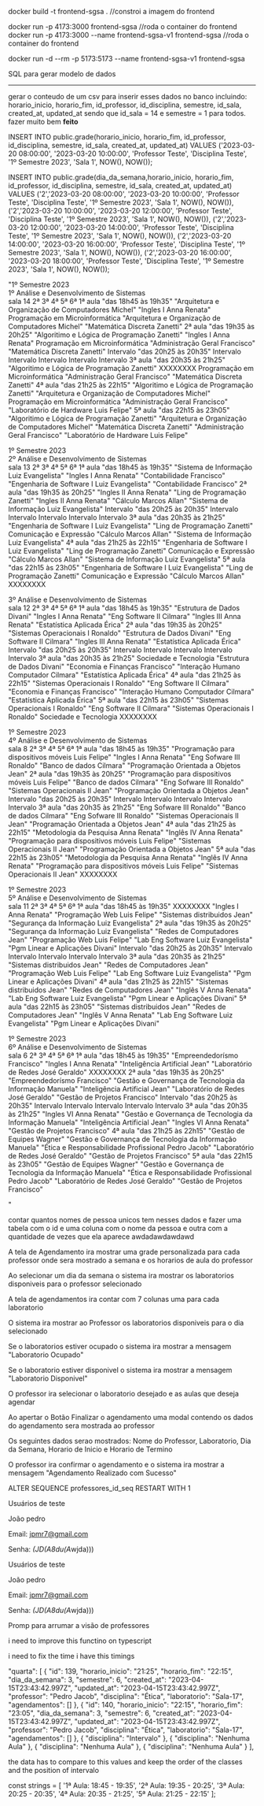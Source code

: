 
docker build -t frontend-sgsa . //constroi a imagem do frontend

docker run -p 4173:3000 frontend-sgsa //roda o container do frontend
docker run -p 4173:3000 --name frontend-sgsa-v1 frontend-sgsa //roda o container do frontend

docker run -d --rm -p 5173:5173 --name frontend-sgsa-v1 frontend-sgsa



SQL para gerar modelo de dados









****
gerar o conteudo de um csv para inserir esses dados no banco incluindo:  horario_inicio, horario_fim, id_professor, id_disciplina, semestre, id_sala, created_at, updated_at sendo que id_sala = 14 e semestre = 1 para todos. fazer muito bem **feito**




INSERT INTO public.grade(horario_inicio, horario_fim, id_professor, id_disciplina, semestre, id_sala, created_at, updated_at)
VALUES ('2023-03-20 08:00:00', '2023-03-20 10:00:00', 'Professor Teste', 'Disciplina Teste', '1º Semestre 2023', 'Sala 1', NOW(), NOW());

INSERT INTO public.grade(dia_da_semana,horario_inicio, horario_fim, id_professor, id_disciplina, semestre, id_sala, created_at, updated_at)
VALUES 
  ('2','2023-03-20 08:00:00', '2023-03-20 10:00:00', 'Professor Teste', 'Disciplina Teste', '1º Semestre 2023', 'Sala 1', NOW(), NOW()),
  ('2','2023-03-20 10:00:00', '2023-03-20 12:00:00', 'Professor Teste', 'Disciplina Teste', '1º Semestre 2023', 'Sala 1', NOW(), NOW()),
  ('2','2023-03-20 12:00:00', '2023-03-20 14:00:00', 'Professor Teste', 'Disciplina Teste', '1º Semestre 2023', 'Sala 1', NOW(), NOW()),
  ('2','2023-03-20 14:00:00', '2023-03-20 16:00:00', 'Professor Teste', 'Disciplina Teste', '1º Semestre 2023', 'Sala 1', NOW(), NOW()),
  ('2','2023-03-20 16:00:00', '2023-03-20 18:00:00', 'Professor Teste', 'Disciplina Teste', '1º Semestre 2023', 'Sala 1', NOW(), NOW());

  


"1º Semestre 2023						
1º Análise e Desenvolvimento de Sistemas						
sala 14		2ª	3ª	4ª	5ª	6ª
1ª aula	"das 18h45
às 19h35"	"Arquitetura e Organização de Computadores
Michel"	"Ingles I
Anna Renata"	Programação em Microinformática	"Arquitetura e Organização de Computadores
Michel"	"Matemática Discreta
Zanetti"
2ª aula	"das 19h35
às 20h25"	"Algoritimo e Lógica de Programação
Zanetti"	"Ingles I
Anna Renata"	Programação em Microinformática	"Administração Geral
Francisco"	"Matemática Discreta
Zanetti"
Intervalo	"das 20h25
às 20h35"	Intervalo	Intervalo	Intervalo	Intervalo	Intervalo
3ª aula	"das 20h35
às 21h25"	"Algoritimo e Lógica de Programação
Zanetti"	XXXXXXXX	Programação em Microinformática	"Administração Geral
Francisco"	"Matemática Discreta
Zanetti"
4ª aula	"das 21h25
às 22h15"	"Algoritimo e Lógica de Programação
Zanetti"	"Arquitetura e Organização de Computadores
Michel"	Programação em Microinformática	"Administração Geral
Francisco"	"Laboratório de Hardware
Luis Felipe"
5ª aula	"das 22h15
às 23h05"	"Algoritimo e Lógica de Programação
Zanetti"	"Arquitetura e Organização de Computadores
Michel"	"Matemática Discreta
Zanetti"	"Administração Geral
Francisco"	"Laboratório de Hardware
Luis Felipe"

1º Semestre 2023						
2º  Análise e Desenvolvimento de Sistemas						
sala 13		2ª	3ª	4ª	5ª	6ª
1ª aula	"das 18h45
às 19h35"	"Sistema de Informação
Luiz Evangelista"	"Ingles I
Anna Renata"	"Contabilidade
Francisco"	"Engenharia de Software I
Luiz Evangelista"	"Contabilidade
Francisco"
2ª aula	"das 19h35
às 20h25"	"Ingles II
Anna Renata"	"Ling de Programação
Zanetti"	"Ingles II
Anna Renata"	"Cálculo
Marcos Allan"	"Sistema de Informação
Luiz Evangelista"
Intervalo	"das 20h25
às 20h35"	Intervalo	Intervalo	Intervalo	Intervalo	Intervalo
3ª aula	"das 20h35
às 21h25"	"Engenharia de Software I
Luiz Evangelista"	"Ling de Programação
Zanetti"	Comunicação e Expressão	"Cálculo
Marcos Allan"	"Sistema de Informação
Luiz Evangelista"
4ª aula	"das 21h25
às 22h15"	"Engenharia de Software I
Luiz Evangelista"	"Ling de Programação
Zanetti"	Comunicação e Expressão	"Cálculo
Marcos Allan"	"Sistema de Informação
Luiz Evangelista"
5ª aula	"das 22h15
às 23h05"	"Engenharia de Software I
Luiz Evangelista"	"Ling de Programação
Zanetti"	Comunicação e Expressão	"Cálculo
Marcos Allan"	XXXXXXXX

3º  Análise e Desenvolvimento de Sistemas						
sala 12		2ª	3ª	4ª	5ª	6ª
1ª aula	"das 18h45
às 19h35"	"Estrutura de Dados
Divani"	"Ingles I
Anna Renata"	"Eng Software II
Cilmara"	"Ingles III
Anna Renata"	"Estatística Aplicada
Érica"
2ª aula	"das 19h35
às 20h25"	"Sistemas Operacionais I
Ronaldo"	"Estrutura de Dados
Divani"	"Eng Software II
Cilmara"	"Ingles III
Anna Renata"	"Estatística Aplicada
Érica"
Intervalo	"das 20h25
às 20h35"	Intervalo	Intervalo	Intervalo	Intervalo	Intervalo
3ª aula	"das 20h35
às 21h25"	Sociedade e Tecnologia	"Estrutura de Dados
Divani"	"Economia e Finanças
Francisco"	"Interação Humano Computador
Cilmara"	"Estatística Aplicada
Érica"
4ª aula	"das 21h25
às 22h15"	"Sistemas Operacionais I
Ronaldo"	"Eng Software II
Cilmara"	"Economia e Finanças
Francisco"	"Interação Humano Computador
Cilmara"	"Estatística Aplicada
Érica"
5ª aula	"das 22h15
às 23h05"	"Sistemas Operacionais I
Ronaldo"	"Eng Software II
Cilmara"	"Sistemas Operacionais I
Ronaldo"	Sociedade e Tecnologia	XXXXXXXX

1º Semestre 2023						
4º  Análise e Desenvolvimento de Sistemas						
sala 8		2ª	3ª	4ª	5ª	6ª
1ª aula	"das 18h45
às 19h35"	"Programação para dispositivos móveis
Luis Felipe"	"Ingles I
Anna Renata"	"Eng Sofware III
Ronaldo"	"Banco de dados
Cilmara"	"Programação Orientada a Objetos
Jean"
2ª aula	"das 19h35
às 20h25"	"Programação para dispositivos móveis
Luis Felipe"	"Banco de dados
Cilmara"	"Eng Sofware III
Ronaldo"	"Sistemas Operacionais II
Jean"	"Programação Orientada a Objetos
Jean"
Intervalo	"das 20h25
às 20h35"	Intervalo	Intervalo	Intervalo	Intervalo	Intervalo
3ª aula	"das 20h35
às 21h25"	"Eng Sofware III
Ronaldo"	"Banco de dados
Cilmara"	"Eng Sofware III
Ronaldo"	"Sistemas Operacionais II
Jean"	"Programação Orientada a Objetos
Jean"
4ª aula	"das 21h25
às 22h15"	"Metodologia da Pesquisa
Anna Renata"	"Inglês IV
Anna Renata"	"Programação para dispositivos móveis
Luis Felipe"	"Sistemas Operacionais II
Jean"	"Programação Orientada a Objetos
Jean"
5ª aula	"das 22h15
às 23h05"	"Metodologia da Pesquisa
Anna Renata"	"Inglês IV
Anna Renata"	"Programação para dispositivos móveis
Luis Felipe"	"Sistemas Operacionais II
Jean"	XXXXXXXX

1º Semestre 2023						
5º  Análise e Desenvolvimento de Sistemas						
sala 11		2ª	3ª	4ª	5ª	6ª
1ª aula	"das 18h45
às 19h35"	XXXXXXXX	"Ingles I
Anna Renata"	"Programação Web
Luis Felipe"	"Sistemas distribuidos
Jean"	"Segurança da Informação
Luiz Evangelista"
2ª aula	"das 19h35
às 20h25"	"Segurança da Informação
Luiz Evangelista"	"Redes de Computadores
Jean"	"Programação Web
Luis Felipe"	"Lab Eng Software
Luiz Evangelista"	"Pgm Linear e Aplicações
Divani"
Intervalo	"das 20h25
às 20h35"	Intervalo	Intervalo	Intervalo	Intervalo	Intervalo
3ª aula	"das 20h35
às 21h25"	"Sistemas distribuidos
Jean"	"Redes de Computadores
Jean"	"Programação Web
Luis Felipe"	"Lab Eng Software
Luiz Evangelista"	"Pgm Linear e Aplicações
Divani"
4ª aula	"das 21h25
às 22h15"	"Sistemas distribuidos
Jean"	"Redes de Computadores
Jean"	"Inglês V
Anna Renata"	"Lab Eng Software
Luiz Evangelista"	"Pgm Linear e Aplicações
Divani"
5ª aula	"das 22h15
às 23h05"	"Sistemas distribuidos
Jean"	"Redes de Computadores
Jean"	"Inglês V
Anna Renata"	"Lab Eng Software
Luiz Evangelista"	"Pgm Linear e Aplicações
Divani"

1º Semestre 2023						
6º  Análise e Desenvolvimento de Sistemas						
sala 6		2ª	3ª	4ª	5ª	6ª
1ª aula	"das 18h45
às 19h35"	"Empreendedorísmo
Francisco"	"Ingles I
Anna Renata"	"Inteligência Artificial
Jean"	"Laboratório de Redes
José Geraldo"	XXXXXXXX
2ª aula	"das 19h35
às 20h25"	"Empreendedorísmo
Francisco"	"Gestão e Governança de Tecnologia da Informação
Manuela"	"Inteligência Artificial
Jean"	"Laboratório de Redes
José Geraldo"	"Gestão de Projetos
Francisco"
Intervalo	"das 20h25
às 20h35"	Intervalo	Intervalo	Intervalo	Intervalo	Intervalo
3ª aula	"das 20h35
às 21h25"	"Ingles VI
Anna Renata"	"Gestão e Governança de Tecnologia da Informação
Manuela"	"Inteligência Artificial
Jean"	"Ingles VI
Anna Renata"	"Gestão de Projetos
Francisco"
4ª aula	"das 21h25
às 22h15"	"Gestão de Equipes
Wagner"	"Gestão e Governança de Tecnologia da Informação
Manuela"	"Ética e Responsabilidade Profissional
Pedro Jacob"	"Laboratório de Redes
José Geraldo"	"Gestão de Projetos
Francisco"
5ª aula	"das 22h15
às 23h05"	"Gestão de Equipes
Wagner"	"Gestão e Governança de Tecnologia da Informação
Manuela"	"Ética e Responsabilidade Profissional
Pedro Jacob"	"Laboratório de Redes
José Geraldo"	"Gestão de Projetos
Francisco"

"

contar quantos nomes de pessoa unicos tem nesses dados e fazer uma tabela com o id e uma coluna com o nome da pessoa e outra com a quantidade de vezes que ela aparece awdadawdawdawd


A tela de Agendamento ira mostrar uma grade personalizada para cada professor onde sera mostrado a semana e os horarios de aula do professor

Ao selecionar um dia da semana o sistema ira mostrar os laboratorios disponiveis para o professor selecionado

A tela de agendamentos ira contar com 7 colunas uma para cada laboratorio

O sistema ira mostrar ao Professor os laboratorios disponiveis para o dia selecionado

Se o laboratorios estiver ocupado o sistema ira mostrar a mensagem "Laboratorio Ocupado"

Se o laboratorio estiver disponivel o sistema ira mostrar a mensagem "Laboratorio Disponivel"

O professor ira selecionar o laboratorio desejado e as aulas que deseja agendar

Ao apertar o Botão Finalizar o agendamento uma modal contendo os dados do agendamento sera mostrada ao professor

Os seguintes dados serao mostrados: Nome do Professor, Laboratorio, Dia da Semana, Horario de Inicio e Horario de Termino

O professor ira confirmar o agendamento e o sistema ira mostrar a mensagem "Agendamento Realizado com Sucesso"

ALTER SEQUENCE professores_id_seq RESTART WITH 1


Usuários de teste 

João pedro 

Email: jpmr7@gmail.com

Senha: *(JD(A8du(A*wjda)))

Usuários de teste 

João pedro 

Email: jpmr7@gmail.com

Senha: *(JD(A8du(A*wjda)))

Promp para arrumar a visão de professores

i need to improve this functino on typescript

i need to fix the time i have this timings 



 "quarta": [
    {
      "id": 139,
      "horario_inicio": "21:25",
      "horario_fim": "22:15",
      "dia_da_semana": 3,
      "semestre": 6,
      "created_at": "2023-04-15T23:43:42.997Z",
      "updated_at": "2023-04-15T23:43:42.997Z",
      "professor": "Pedro Jacob",
      "disciplina": "Ética",
      "laboratorio": "Sala-17",
      "agendamentos": []
    },
    {
      "id": 140,
      "horario_inicio": "22:15",
      "horario_fim": "23:05",
      "dia_da_semana": 3,
      "semestre": 6,
      "created_at": "2023-04-15T23:43:42.997Z",
      "updated_at": "2023-04-15T23:43:42.997Z",
      "professor": "Pedro Jacob",
      "disciplina": "Ética",
      "laboratorio": "Sala-17",
      "agendamentos": []
    },
    {
      "disciplina": "Intervalo"
    },
    {
      "disciplina": "Nenhuma Aula"
    },
    {
      "disciplina": "Nenhuma Aula"
    },
    {
      "disciplina": "Nenhuma Aula"
    }
  ],

the data has to compare to this values and keep the order of the classes and the position of intervalo 

const strings = [
    '1ª Aula: 18:45 - 19:35',
    '2ª Aula: 19:35 - 20:25',
    '3ª Aula: 20:25 - 20:35',
    '4ª Aula: 20:35 - 21:25',
    '5ª Aula: 21:25 - 22:15'
  ];